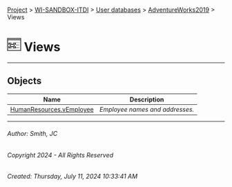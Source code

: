 #### 

[Project](../../../../index.md) > [WI-SANDBOX-ITDI](../../../index.md) > [User databases](../../index.md) > [AdventureWorks2019](../index.md) > Views

# ![Views](../../../../Images/View32.png) Views

---

## <a name="#objects"></a>Objects

| Name | Description |
|---|---|
| [HumanResources.vEmployee](HumanResources_vEmployee.md) | _Employee names and addresses._ |


---

###### Author:  Smith, JC

###### Copyright 2024 - All Rights Reserved

###### Created: Thursday, July 11, 2024 10:33:41 AM

